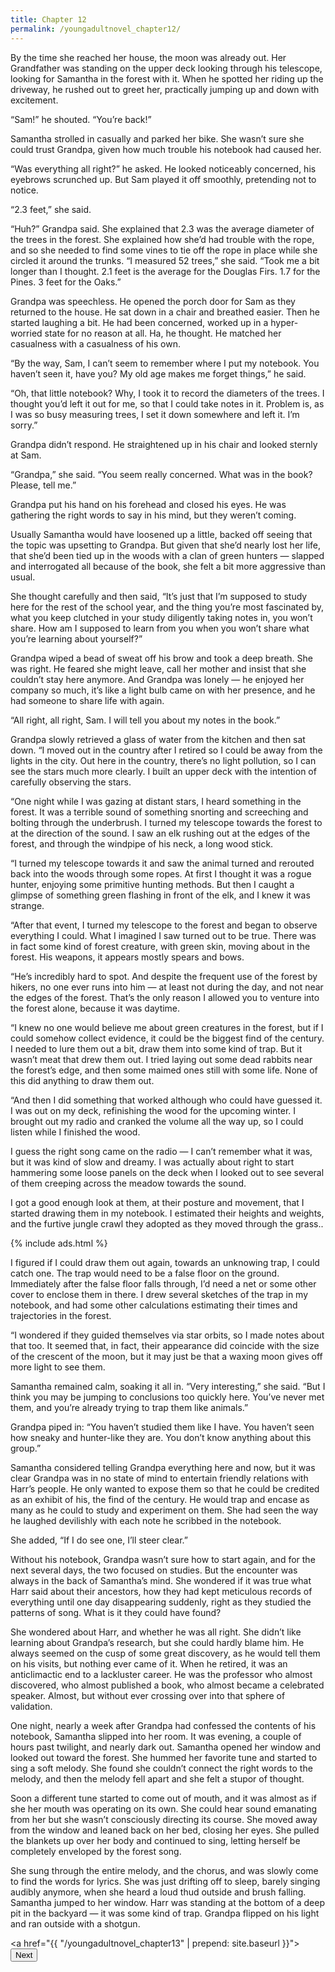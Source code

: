 ```yaml
---
title: Chapter 12
permalink: /youngadultnovel_chapter12/
---
```


By the time she reached her house, the moon was already out. Her Grandfather was standing on the upper deck looking through his telescope, looking for Samantha in the forest with it. When he spotted her riding up the driveway, he rushed out to greet her, practically jumping up and down with excitement.

“Sam!” he shouted. “You’re back!”

Samantha strolled in casually and parked her bike. She wasn’t sure she could trust Grandpa, given how much trouble his notebook had caused her.

“Was everything all right?” he asked. He looked noticeably concerned, his eyebrows scrunched up. But Sam played it off smoothly, pretending not to notice.

“2.3 feet,” she said.

“Huh?” Grandpa said. She explained that 2.3 was the average diameter of the trees in the forest. She explained how she’d had trouble with the rope, and so she needed to find some vines to tie off the rope in place while she circled it around the trunks. “I measured 52 trees,” she said. “Took me a bit longer than I thought. 2.1 feet is the average for the Douglas Firs. 1.7 for the Pines. 3 feet for the Oaks.”

Grandpa was speechless. He opened the porch door for Sam as they returned to the house. He sat down in a chair and breathed easier. Then he started laughing a bit. He had been concerned, worked up in a hyper-worried state for no reason at all. Ha, he thought. He matched her casualness with a casualness of his own.

“By the way, Sam, I can’t seem to remember where I put my notebook. You haven’t seen it, have you? My old age makes me forget things,” he said.

“Oh, that little notebook? Why, I took it to record the diameters of the trees. I thought you’d left it out for me, so that I could take notes in it. Problem is, as I was so busy measuring trees, I set it down somewhere and left it. I’m sorry.”

Grandpa didn’t respond. He straightened up in his chair and looked sternly at Sam.

“Grandpa,” she said. “You seem really concerned. What was in the book? Please, tell me.”

Grandpa put his hand on his forehead and closed his eyes. He was gathering the right words to say in his mind, but they weren’t coming.

Usually Samantha would have loosened up a little, backed off seeing that the topic was upsetting to Grandpa. But given that she’d nearly lost her life, that she’d been tied up in the woods with a clan of green hunters — slapped and interrogated all because of the book, she felt a bit more aggressive than usual.

She thought carefully and then said, “It’s just that I’m supposed to study here for the rest of the school year, and the thing you’re most fascinated by, what you keep clutched in your study diligently taking notes in, you won’t share. How am I supposed to learn from you when you won’t share what you’re learning about yourself?”

Grandpa wiped a bead of sweat off his brow and took a deep breath. She was right. He feared she might leave, call her mother and insist that she couldn’t stay here anymore. And Grandpa was lonely — he enjoyed her company so much, it’s like a light bulb came on with her presence, and he had someone to share life with again.

“All right, all right, Sam. I will tell you about my notes in the book.”

Grandpa slowly retrieved a glass of water from the kitchen and then sat down. “I moved out in the country after I retired so I could be away from the lights in the city. Out here in the country, there’s no light pollution, so I can see the stars much more clearly. I built an upper deck with the intention of carefully observing the stars.

“One night while I was gazing at distant stars, I heard something in the forest. It was a terrible sound of something snorting and screeching and bolting through the underbrush. I turned my telescope towards the forest to at the direction of the sound. I saw an elk rushing out at the edges of the forest, and through the windpipe of his neck, a long wood stick.

“I turned my telescope towards it and saw the animal turned and rerouted back into the woods through some ropes. At first I thought it was a rogue hunter, enjoying some primitive hunting methods. But then I caught a glimpse of something green flashing in front of the elk, and I knew it was strange.

“After that event, I turned my telescope to the forest and began to observe everything I could. What I imagined I saw turned out to be true. There was in fact some kind of forest creature, with green skin, moving about in the forest. His weapons, it appears mostly spears and bows.

“He’s incredibly hard to spot. And despite the frequent use of the forest by hikers, no one ever runs into him — at least not during the day, and not near the edges of the forest. That’s the only reason I allowed you to venture into the forest alone, because it was daytime.

“I knew no one would believe me about green creatures in the forest, but if I could somehow collect evidence, it could be the biggest find of the century. I needed to lure them out a bit, draw them into some kind of trap. But it wasn’t meat that drew them out. I tried laying out some dead rabbits near the forest’s edge, and then some maimed ones still with some life. None of this did anything to draw them out.

“And then I did something that worked although who could have guessed it. I was out on my deck, refinishing the wood for the upcoming winter. I brought out my radio and cranked the volume all the way up, so I could listen while I finished the wood.

I guess the right song came on the radio — I can’t remember what it was, but it was kind of slow and dreamy. I was actually about right to start hammering some loose panels on the deck when I looked out to see several of them creeping across the meadow towards the sound.

I got a good enough look at them, at their posture and movement, that I started drawing them in my notebook. I estimated their heights and weights, and the furtive jungle crawl they adopted as they moved through the grass..

{% include ads.html %}

I figured if I could draw them out again, towards an unknowing trap, I could catch one. The trap would need to be a false floor on the ground. Immediately after the false floor falls through, I’d need a net or some other cover to enclose them in there. I drew several sketches of the trap in my notebook, and had some other calculations estimating their times and trajectories in the forest.

“I wondered if they guided themselves via star orbits, so I made notes about that too. It seemed that, in fact, their appearance did coincide with the size of the crescent of the moon, but it may just be that a waxing moon gives off more light to see them.

Samantha remained calm, soaking it all in. “Very interesting,” she said. “But I think you may be jumping to conclusions too quickly here. You’ve never met them, and you’re already trying to trap them like animals.”

Grandpa piped in: “You haven’t studied them like I have. You haven’t seen how sneaky and hunter-like they are. You don’t know anything about this group.”

Samantha considered telling Grandpa everything here and now, but it was clear Grandpa was in no state of mind to entertain friendly relations with Harr’s people. He only wanted to expose them so that he could be credited as an exhibit of his, the find of the century. He would trap and encase as many as he could to study and experiment on them. She had seen the way he laughed devilishly with each note he scribbed in the notebook.

She added, “If I do see one, I’ll steer clear.”

Without his notebook, Grandpa wasn’t sure how to start again, and for the next several days, the two focused on studies. But the encounter was always in the back of Samantha’s mind. She wondered if it was true what Harr said about their ancestors, how they had kept meticulous records of everything until one day disappearing suddenly, right as they studied the patterns of song. What is it they could have found?

She wondered about Harr, and whether he was all right. She didn’t like learning about Grandpa’s research, but she could hardly blame him. He always seemed on the cusp of some great discovery, as he would tell them on his visits, but nothing ever came of it. When he retired, it was an anticlimactic end to a lackluster career. He was the professor who almost discovered, who almost published a book, who almost became a celebrated speaker. Almost, but without ever crossing over into that sphere of validation.

One night, nearly a week after Grandpa had confessed the contents of his notebook, Samantha slipped into her room. It was evening, a couple of hours past twilight, and nearly dark out. Samantha opened her window and looked out toward the forest. She hummed her favorite tune and started to sing a soft melody. She found she couldn’t connect the right words to the melody, and then the melody fell apart and she felt a stupor of thought.

Soon a different tune started to come out of mouth, and it was almost as if she her mouth was operating on its own. She could hear sound emanating from her but she wasn’t consciously directing its course. She moved away from the window and leaned back on her bed, closing her eyes. She pulled the blankets up over her body and continued to sing, letting herself be completely enveloped by the forest song.

She sung through the entire melody, and the chorus, and was slowly come to find the words for lyrics. She was just drifting off to sleep, barely singing audibly anymore, when she heard a loud thud outside and brush falling. Samantha jumped to her window. Harr was standing at the bottom of a deep pit in the backyard — it was some kind of trap. Grandpa flipped on his light and ran outside with a shotgun.

<a href="{{ "/youngadultnovel_chapter13" | prepend: site.baseurl }}"><button type="button" class="btn btn-warning">Next</button></a>
